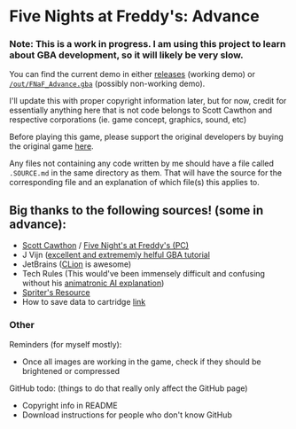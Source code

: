 # Five Nights at Freddy's: Advance

### Note: This is a work in progress. I am using this project to learn about GBA development, so it will likely be very slow.

You can find the current demo in either [releases][1] (working demo) or [`/out/FNaF_Advance.gba`][2] (possibly non-working demo).

I'll update this with proper copyright information later, but for now, credit for essentially anything here that is not code belongs to Scott Cawthon and respective corporations (ie. game concept, graphics, sound, etc)

Before playing this game, please support the original developers by buying the original game [here][3].

Any files not containing any code written by me should have a file called `.SOURCE.md` in the same directory as them. That will have the source for the corresponding file and an explanation of which file(s) this applies to.

## Big thanks to the following sources! (some in advance):
* [Scott Cawthon][4] / [Five Night's at Freddy's (PC)][3]
* J Vijn ([excellent and extrememly helful GBA tutorial][5]
* JetBrains ([CLion][6] is awesome)
* Tech Rules (This would've been immensely difficult and confusing without his [animatronic AI explanation][7])
* [Spriter's Resource][8]
* How to save data to cartridge [link][9]


### Other
Reminders (for myself mostly):
* Once all images are working in the game, check if they should be brightened or compressed

GitHub todo: (things to do that really only affect the GitHub page)
* Copyright info in README
* Download instructions for people who don't know GitHub

[1]: https://github.com/cjbell630/FNaF_Advance/releases/latest
[2]: /out/FNaF_Advance.gba
[3]: https://store.steampowered.com/app/319510/Five_Nights_at_Freddys/
[4]: http://www.scottgames.com/
[5]: https://www.coranac.com/tonc/text/toc.htm
[6]: https://www.jetbrains.com/clion/
[7]: https://youtu.be/ujg0Y5IziiY
[8]: https://www.spriters-resource.com/pc_computer/fivenightsatfreddys/
[9]: https://gbadev.org/docs.php?showinfo=13
